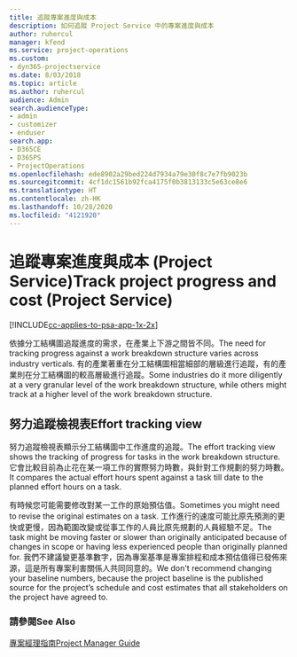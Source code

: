 ```yaml
---
title: 追蹤專案進度與成本
description: 如何追蹤 Project Service 中的專案進度與成本
author: ruhercul
manager: kfend
ms.service: project-operations
ms.custom:
- dyn365-projectservice
ms.date: 8/03/2018
ms.topic: article
ms.author: ruhercul
audience: Admin
search.audienceType:
- admin
- customizer
- enduser
search.app:
- D365CE
- D365PS
- ProjectOperations
ms.openlocfilehash: ede8902a29bed224d7934a79e30f8c7e7fb9023b
ms.sourcegitcommit: 4cf1dc1561b92fca4175f0b3813133c5e63ce8e6
ms.translationtype: HT
ms.contentlocale: zh-HK
ms.lasthandoff: 10/28/2020
ms.locfileid: "4121920"
---
```

# <a name="track-project-progress-and-cost-project-service"></a><span data-ttu-id="10bee-103">追蹤專案進度與成本 (Project Service)</span><span class="sxs-lookup"><span data-stu-id="10bee-103">Track project progress and cost (Project Service)</span></span>

[!INCLUDE[cc-applies-to-psa-app-1x-2x](../includes/cc-applies-to-psa-app-1x-2x.md)]

<span data-ttu-id="10bee-104">依據分工結構圖追蹤進度的需求，在產業上下游之間皆不同。</span><span class="sxs-lookup"><span data-stu-id="10bee-104">The need for tracking progress against a work breakdown structure varies across industry verticals.</span></span> <span data-ttu-id="10bee-105">有的產業著重在分工結構圖相當細部的層級進行追蹤，有的產業則在分工結構圖的較高層級進行追蹤。</span><span class="sxs-lookup"><span data-stu-id="10bee-105">Some industries do it more diligently at a very granular level of the work breakdown structure, while others might track at a higher level of the work breakdown structure.</span></span>  
  
## <a name="effort-tracking-view"></a><span data-ttu-id="10bee-106">努力追蹤檢視表</span><span class="sxs-lookup"><span data-stu-id="10bee-106">Effort tracking view</span></span>  
<span data-ttu-id="10bee-107">努力追蹤檢視表顯示分工結構圖中工作進度的追蹤。</span><span class="sxs-lookup"><span data-stu-id="10bee-107">The effort tracking view shows the tracking of progress for tasks in the work breakdown structure.</span></span> <span data-ttu-id="10bee-108">它會比較目前為止花在某一項工作的實際努力時數，與針對工作規劃的努力時數。</span><span class="sxs-lookup"><span data-stu-id="10bee-108">It compares the actual effort hours spent against a task till date to the planned effort hours on a task.</span></span>  
  
<span data-ttu-id="10bee-109">有時候您可能需要修改對某一工作的原始預估值。</span><span class="sxs-lookup"><span data-stu-id="10bee-109">Sometimes you might need to revise the original estimates on a task.</span></span> <span data-ttu-id="10bee-110">工作進行的速度可能比原先預測的更快或更慢，因為範圍改變或從事工作的人員比原先規劃的人員經驗不足。</span><span class="sxs-lookup"><span data-stu-id="10bee-110">The task might be moving faster or slower than originally anticipated because of changes in scope or having less experienced people than originally planned for.</span></span> <span data-ttu-id="10bee-111">我們不建議變更基準數字，因為專案基準是專案排程和成本預估值得已發佈來源，這是所有專案利害關係人共同同意的。</span><span class="sxs-lookup"><span data-stu-id="10bee-111">We don't recommend changing your baseline numbers, because the project baseline is the published source for the project’s schedule and cost estimates that all stakeholders on the project have agreed to.</span></span>  
  
### <a name="see-also"></a><span data-ttu-id="10bee-112">請參閱</span><span class="sxs-lookup"><span data-stu-id="10bee-112">See Also</span></span>  
 [<span data-ttu-id="10bee-113">專案經理指南</span><span class="sxs-lookup"><span data-stu-id="10bee-113">Project Manager Guide</span></span>](../psa/project-manager-guide.md)

